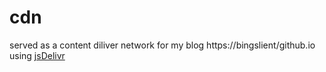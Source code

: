 # cdn
served as a content diliver network for my blog https://bingslient/github.io using [jsDelivr](https://www.jsdelivr.com/)
